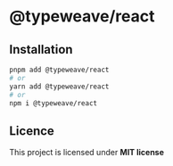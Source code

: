# @typeweave/react

## Installation

```bash
pnpm add @typeweave/react
# or
yarn add @typeweave/react
# or
npm i @typeweave/react
```

## Licence

This project is licensed under **MIT license**
